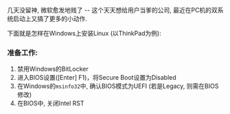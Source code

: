 几天没留神, 微软愈发地贱了 -- 这个天天想给用户当爹的公司, 最近在PC机的双系统启动上又搞了更多的小动作.

下面就是怎样在Windows上安装Linux (以ThinkPad为例):

### 准备工作:
1. 禁用Windows的BitLocker
2. 进入BIOS设置(\[Enter\] F1)，将Secure Boot设置为Disabled
3. 在Windows的`msinfo32`中, 确认BIOS模式为UEFI (若是Legacy, 则需在BIOS修改)
4. 在BIOS中, 关闭Intel RST
